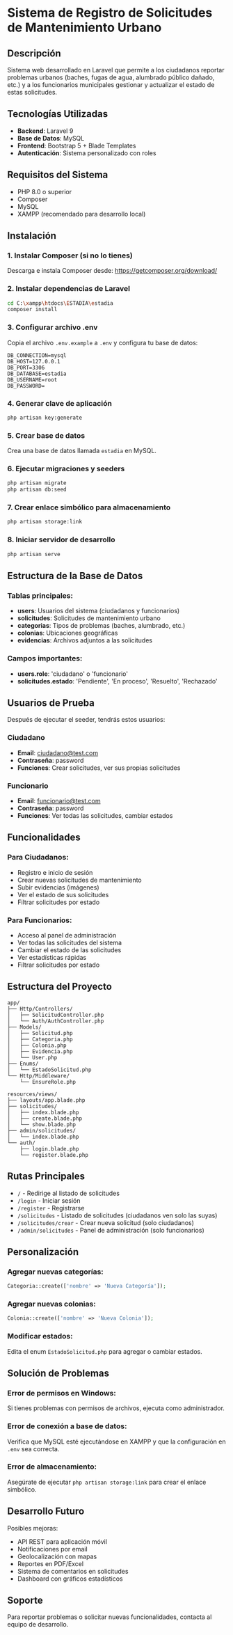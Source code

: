 # Sistema de Registro de Solicitudes de Mantenimiento Urbano

## Descripción
Sistema web desarrollado en Laravel que permite a los ciudadanos reportar problemas urbanos (baches, fugas de agua, alumbrado público dañado, etc.) y a los funcionarios municipales gestionar y actualizar el estado de estas solicitudes.

## Tecnologías Utilizadas
- **Backend**: Laravel 9
- **Base de Datos**: MySQL
- **Frontend**: Bootstrap 5 + Blade Templates
- **Autenticación**: Sistema personalizado con roles

## Requisitos del Sistema
- PHP 8.0 o superior
- Composer
- MySQL
- XAMPP (recomendado para desarrollo local)

## Instalación

### 1. Instalar Composer (si no lo tienes)
Descarga e instala Composer desde: https://getcomposer.org/download/

### 2. Instalar dependencias de Laravel
```bash
cd C:\xampp\htdocs\ESTADIA\estadia
composer install
```

### 3. Configurar archivo .env
Copia el archivo `.env.example` a `.env` y configura tu base de datos:
```env
DB_CONNECTION=mysql
DB_HOST=127.0.0.1
DB_PORT=3306
DB_DATABASE=estadia
DB_USERNAME=root
DB_PASSWORD=
```

### 4. Generar clave de aplicación
```bash
php artisan key:generate
```

### 5. Crear base de datos
Crea una base de datos llamada `estadia` en MySQL.

### 6. Ejecutar migraciones y seeders
```bash
php artisan migrate
php artisan db:seed
```

### 7. Crear enlace simbólico para almacenamiento
```bash
php artisan storage:link
```

### 8. Iniciar servidor de desarrollo
```bash
php artisan serve
```

## Estructura de la Base de Datos

### Tablas principales:
- **users**: Usuarios del sistema (ciudadanos y funcionarios)
- **solicitudes**: Solicitudes de mantenimiento urbano
- **categorias**: Tipos de problemas (baches, alumbrado, etc.)
- **colonias**: Ubicaciones geográficas
- **evidencias**: Archivos adjuntos a las solicitudes

### Campos importantes:
- **users.role**: 'ciudadano' o 'funcionario'
- **solicitudes.estado**: 'Pendiente', 'En proceso', 'Resuelto', 'Rechazado'

## Usuarios de Prueba

Después de ejecutar el seeder, tendrás estos usuarios:

### Ciudadano
- **Email**: ciudadano@test.com
- **Contraseña**: password
- **Funciones**: Crear solicitudes, ver sus propias solicitudes

### Funcionario
- **Email**: funcionario@test.com
- **Contraseña**: password
- **Funciones**: Ver todas las solicitudes, cambiar estados

## Funcionalidades

### Para Ciudadanos:
- Registro e inicio de sesión
- Crear nuevas solicitudes de mantenimiento
- Subir evidencias (imágenes)
- Ver el estado de sus solicitudes
- Filtrar solicitudes por estado

### Para Funcionarios:
- Acceso al panel de administración
- Ver todas las solicitudes del sistema
- Cambiar el estado de las solicitudes
- Ver estadísticas rápidas
- Filtrar solicitudes por estado

## Estructura del Proyecto

```
app/
├── Http/Controllers/
│   ├── SolicitudController.php
│   └── Auth/AuthController.php
├── Models/
│   ├── Solicitud.php
│   ├── Categoria.php
│   ├── Colonia.php
│   ├── Evidencia.php
│   └── User.php
├── Enums/
│   └── EstadoSolicitud.php
└── Http/Middleware/
    └── EnsureRole.php

resources/views/
├── layouts/app.blade.php
├── solicitudes/
│   ├── index.blade.php
│   ├── create.blade.php
│   └── show.blade.php
├── admin/solicitudes/
│   └── index.blade.php
└── auth/
    ├── login.blade.php
    └── register.blade.php
```

## Rutas Principales

- `/` - Redirige al listado de solicitudes
- `/login` - Iniciar sesión
- `/register` - Registrarse
- `/solicitudes` - Listado de solicitudes (ciudadanos ven solo las suyas)
- `/solicitudes/crear` - Crear nueva solicitud (solo ciudadanos)
- `/admin/solicitudes` - Panel de administración (solo funcionarios)

## Personalización

### Agregar nuevas categorías:
```php
Categoria::create(['nombre' => 'Nueva Categoría']);
```

### Agregar nuevas colonias:
```php
Colonia::create(['nombre' => 'Nueva Colonia']);
```

### Modificar estados:
Edita el enum `EstadoSolicitud.php` para agregar o cambiar estados.

## Solución de Problemas

### Error de permisos en Windows:
Si tienes problemas con permisos de archivos, ejecuta como administrador.

### Error de conexión a base de datos:
Verifica que MySQL esté ejecutándose en XAMPP y que la configuración en `.env` sea correcta.

### Error de almacenamiento:
Asegúrate de ejecutar `php artisan storage:link` para crear el enlace simbólico.

## Desarrollo Futuro

Posibles mejoras:
- API REST para aplicación móvil
- Notificaciones por email
- Geolocalización con mapas
- Reportes en PDF/Excel
- Sistema de comentarios en solicitudes
- Dashboard con gráficos estadísticos

## Soporte

Para reportar problemas o solicitar nuevas funcionalidades, contacta al equipo de desarrollo.
